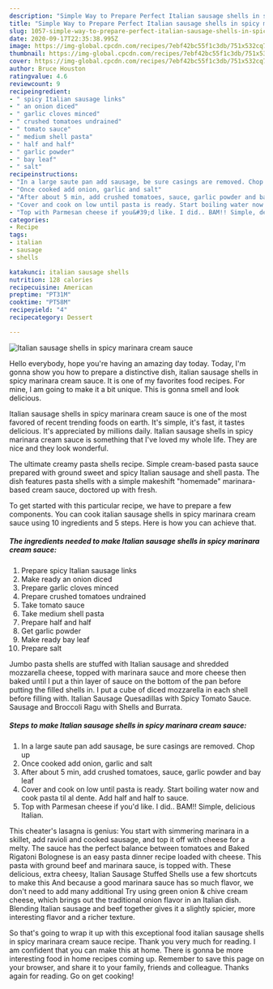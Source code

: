 ```yaml
---
description: "Simple Way to Prepare Perfect Italian sausage shells in spicy marinara cream sauce"
title: "Simple Way to Prepare Perfect Italian sausage shells in spicy marinara cream sauce"
slug: 1057-simple-way-to-prepare-perfect-italian-sausage-shells-in-spicy-marinara-cream-sauce
date: 2020-09-17T22:35:38.995Z
image: https://img-global.cpcdn.com/recipes/7ebf42bc55f1c3db/751x532cq70/italian-sausage-shells-in-spicy-marinara-cream-sauce-recipe-main-photo.jpg
thumbnail: https://img-global.cpcdn.com/recipes/7ebf42bc55f1c3db/751x532cq70/italian-sausage-shells-in-spicy-marinara-cream-sauce-recipe-main-photo.jpg
cover: https://img-global.cpcdn.com/recipes/7ebf42bc55f1c3db/751x532cq70/italian-sausage-shells-in-spicy-marinara-cream-sauce-recipe-main-photo.jpg
author: Bruce Houston
ratingvalue: 4.6
reviewcount: 9
recipeingredient:
- " spicy Italian sausage links"
- " an onion diced"
- " garlic cloves minced"
- " crushed tomatoes undrained"
- " tomato sauce"
- " medium shell pasta"
- " half and half"
- " garlic powder"
- " bay leaf"
- " salt"
recipeinstructions:
- "In a large saute pan add sausage, be sure casings are removed. Chop up"
- "Once cooked add onion, garlic and salt"
- "After about 5 min, add crushed tomatoes, sauce, garlic powder and bay leaf"
- "Cover and cook on low until pasta is ready. Start boiling water now and cook pasta til al dente. Add half and half to sauce."
- "Top with Parmesan cheese if you&#39;d like. I did.. BAM!! Simple, delicious Italian."
categories:
- Recipe
tags:
- italian
- sausage
- shells

katakunci: italian sausage shells 
nutrition: 128 calories
recipecuisine: American
preptime: "PT31M"
cooktime: "PT58M"
recipeyield: "4"
recipecategory: Dessert

---
```



![Italian sausage shells in spicy marinara cream sauce](https://img-global.cpcdn.com/recipes/7ebf42bc55f1c3db/751x532cq70/italian-sausage-shells-in-spicy-marinara-cream-sauce-recipe-main-photo.jpg)

Hello everybody, hope you're having an amazing day today. Today, I'm gonna show you how to prepare a distinctive dish, italian sausage shells in spicy marinara cream sauce. It is one of my favorites food recipes. For mine, I am going to make it a bit unique. This is gonna smell and look delicious.

Italian sausage shells in spicy marinara cream sauce is one of the most favored of recent trending foods on earth. It's simple, it's fast, it tastes delicious. It's appreciated by millions daily. Italian sausage shells in spicy marinara cream sauce is something that I've loved my whole life. They are nice and they look wonderful.

The ultimate creamy pasta shells recipe. Simple cream-based pasta sauce prepared with ground sweet and spicy Italian sausage and shell pasta. The dish features pasta shells with a simple makeshift &#34;homemade&#34; marinara-based cream sauce, doctored up with fresh.


To get started with this particular recipe, we have to prepare a few components. You can cook italian sausage shells in spicy marinara cream sauce using 10 ingredients and 5 steps. Here is how you can achieve that.

<!--inarticleads1-->

##### The ingredients needed to make Italian sausage shells in spicy marinara cream sauce:

1. Prepare  spicy Italian sausage links
1. Make ready  an onion diced
1. Prepare  garlic cloves minced
1. Prepare  crushed tomatoes undrained
1. Take  tomato sauce
1. Take  medium shell pasta
1. Prepare  half and half
1. Get  garlic powder
1. Make ready  bay leaf
1. Prepare  salt


Jumbo pasta shells are stuffed with Italian sausage and shredded mozzarella cheese, topped with marinara sauce and more cheese then baked until I put a thin layer of sauce on the bottom of the pan before putting the filled shells in. I put a cube of diced mozzarella in each shell before filling with. Italian Sausage Quesadillas with Spicy Tomato Sauce. Sausage and Broccoli Ragu with Shells and Burrata. 

<!--inarticleads2-->

##### Steps to make Italian sausage shells in spicy marinara cream sauce:

1. In a large saute pan add sausage, be sure casings are removed. Chop up
1. Once cooked add onion, garlic and salt
1. After about 5 min, add crushed tomatoes, sauce, garlic powder and bay leaf
1. Cover and cook on low until pasta is ready. Start boiling water now and cook pasta til al dente. Add half and half to sauce.
1. Top with Parmesan cheese if you&#39;d like. I did.. BAM!! Simple, delicious Italian.


This cheater&#39;s lasagna is genius: You start with simmering marinara in a skillet, add ravioli and cooked sausage, and top it off with cheese for a melty. The sauce has the perfect balance between tomatoes and Baked Rigatoni Bolognese is an easy pasta dinner recipe loaded with cheese. This pasta with ground beef and marinara sauce, is topped with. These delicious, extra cheesy, Italian Sausage Stuffed Shells use a few shortcuts to make this And because a good marinara sauce has so much flavor, we don&#39;t need to add many additional Try using green onion &amp; chive cream cheese, which brings out the traditional onion flavor in an Italian dish. Blending Italian sausage and beef together gives it a slightly spicier, more interesting flavor and a richer texture. 

So that's going to wrap it up with this exceptional food italian sausage shells in spicy marinara cream sauce recipe. Thank you very much for reading. I am confident that you can make this at home. There is gonna be more interesting food in home recipes coming up. Remember to save this page on your browser, and share it to your family, friends and colleague. Thanks again for reading. Go on get cooking!

